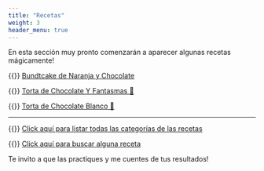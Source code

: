 ```yaml
---
title: "Recetas"
weight: 3
header_menu: true
---
```


En esta sección muy pronto comenzarán a aparecer algunas recetas mágicamente!

{{<icon class="fa fa-hand-o-right">}}&nbsp;[Bundtcake de Naranja y Chocolate](recipes/bundtcake_naranja)

{{<icon class="fa fa-hand-o-right">}}&nbsp;[Torta de Chocolate Y Fantasmas  🎃](recipes/torta_chocolate_fantasmas)

{{<icon class="fa fa-hand-o-right">}}&nbsp;[Torta de Chocolate Blanco 🎉](recipes/torta_chocolate_blanco)

__________________________________________
{{<icon class="fa fa-hand-o-right">}}&nbsp;[Click aquí para listar todas las categorías de las recetas](categories)

{{<icon class="fa fa-hand-o-right">}}&nbsp;[Click aquí para buscar alguna receta](search/)


Te invito a que las practiques y me cuentes de tus resultados!






